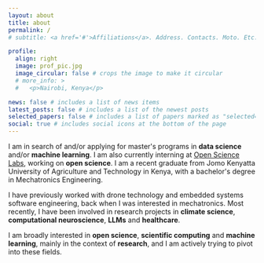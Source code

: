 ```yaml
---
layout: about
title: about
permalink: /
# subtitle: <a href='#'>Affiliations</a>. Address. Contacts. Moto. Etc.

profile:
  align: right
  image: prof_pic.jpg
  image_circular: false # crops the image to make it circular
  # more_info: >
  #   <p>Nairobi, Kenya</p>

news: false # includes a list of news items
latest_posts: false # includes a list of the newest posts
selected_papers: false # includes a list of papers marked as "selected={true}"
social: true # includes social icons at the bottom of the page
---
```


I am in search of and/or applying for master's programs in **data science** and/or **machine learning**. I am also currently interning at [Open Science Labs](https://opensciencelabs.org/), working on **open science**. I am a recent graduate from Jomo Kenyatta University of Agriculture and Technology in Kenya, with a bachelor's degree in Mechatronics Engineering.

I have previously worked with drone technology and embedded systems software engineering, back when I was interested in mechatronics. Most recently, I have been involved in research projects in **climate science**, **computational neuroscience**, **LLMs** and **healthcare**.

I am broadly interested in **open science**, **scientific computing** and **machine learning**, mainly in the context of **research**, and I am actively trying to pivot into these fields.